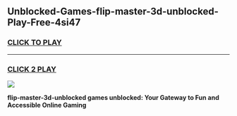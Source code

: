 
## Unblocked-Games-flip-master-3d-unblocked-Play-Free-4si47
<h3>
<a href="https://premium76.site?title=flip-master-3d-unblocked&ref=20M">CLICK TO PLAY</a></h3>
<hr>

<h3>
<a href="https://premium76.site?title=flip-master-3d-unblocked&ref=20M">CLICK 2 PLAY</a>
  
</h3>

<a href="https://premium76.site?title=flip-master-3d-unblocked&ref=19M"><img src="https://clearcache.store/games.png"></a>


**flip-master-3d-unblocked games unblocked: Your Gateway to Fun and Accessible Online Gaming**
